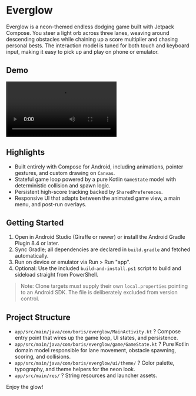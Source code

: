 # Everglow

Everglow is a neon-themed endless dodging game built with Jetpack Compose. You steer a light orb across three lanes, weaving around descending obstacles while chaining up a score multiplier and chasing personal bests. The interaction model is tuned for both touch and keyboard input, making it easy to pick up and play on phone or emulator.

## Demo
![](everglow.mp4)

## Highlights
- Built entirely with Compose for Android, including animations, pointer gestures, and custom drawing on `Canvas`.
- Stateful game loop powered by a pure Kotlin `GameState` model with deterministic collision and spawn logic.
- Persistent high-score tracking backed by `SharedPreferences`.
- Responsive UI that adapts between the animated game view, a main menu, and post-run overlays.

## Getting Started
1. Open in Android Studio (Giraffe or newer) or install the Android Gradle Plugin 8.4 or later.
2. Sync Gradle; all dependencies are declared in `build.gradle` and fetched automatically.
3. Run on device or emulator via Run > Run "app".
4. Optional: Use the included `build-and-install.ps1` script to build and sideload straight from PowerShell.

> Note: Clone targets must supply their own `local.properties` pointing to an Android SDK. The file is deliberately excluded from version control.

## Project Structure
- `app/src/main/java/com/boris/everglow/MainActivity.kt` ? Compose entry point that wires up the game loop, UI states, and persistence.
- `app/src/main/java/com/boris/everglow/game/GameState.kt` ? Pure Kotlin domain model responsible for lane movement, obstacle spawning, scoring, and collisions.
- `app/src/main/java/com/boris/everglow/ui/theme/` ? Color palette, typography, and theme helpers for the neon look.
- `app/src/main/res/` ? String resources and launcher assets.




Enjoy the glow!
